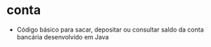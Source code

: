 # conta
- Código básico para sacar, depositar ou consultar saldo da conta bancária desenvolvido em Java
